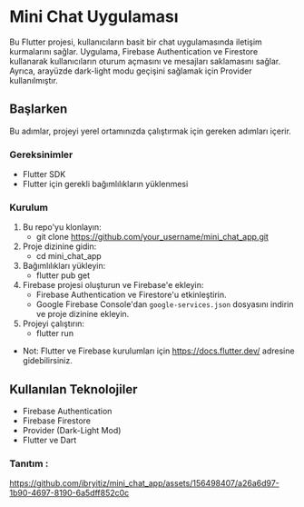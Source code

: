 # Mini Chat Uygulaması

Bu Flutter projesi, kullanıcıların basit bir chat uygulamasında iletişim kurmalarını sağlar. Uygulama, Firebase Authentication ve Firestore kullanarak kullanıcıların oturum açmasını ve mesajları saklamasını sağlar. Ayrıca, arayüzde dark-light modu geçişini sağlamak için Provider kullanılmıştır.

## Başlarken

Bu adımlar, projeyi yerel ortamınızda çalıştırmak için gereken adımları içerir.

### Gereksinimler

- Flutter SDK
- Flutter için gerekli bağımlılıkların yüklenmesi

### Kurulum

1. Bu repo'yu klonlayın:
   - git clone https://github.com/your_username/mini_chat_app.git
3. Proje dizinine gidin:
   - cd mini_chat_app
4. Bağımlılıkları yükleyin:
   - flutter pub get
5. Firebase projesi oluşturun ve Firebase'e ekleyin:
   - Firebase Authentication ve Firestore'u etkinleştirin.
   - Google Firebase Console'dan `google-services.json` dosyasını indirin ve proje dizinine ekleyin.
6. Projeyi çalıştırın:
   - flutter run
- Not: Flutter ve Firebase kurulumları için https://docs.flutter.dev/  adresine gidebilirsiniz.

## Kullanılan Teknolojiler

- Firebase Authentication
- Firebase Firestore
- Provider (Dark-Light Mod)
- Flutter ve Dart
  
### Tanıtım : 
https://github.com/ibryitiz/mini_chat_app/assets/156498407/a26a6d97-1b90-4697-8190-6a5dff852c0c



  
